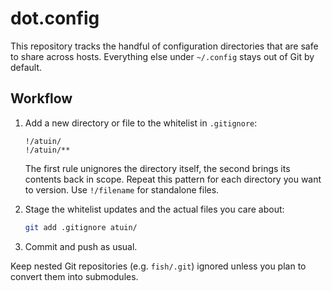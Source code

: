 # dot.config

This repository tracks the handful of configuration directories that are
safe to share across hosts. Everything else under `~/.config` stays out
of Git by default.

## Workflow

1. Add a new directory or file to the whitelist in `.gitignore`:

   ```gitignore
   !/atuin/
   !/atuin/**
   ```

   The first rule unignores the directory itself, the second brings its
   contents back in scope. Repeat this pattern for each directory you
   want to version. Use `!/filename` for standalone files.

2. Stage the whitelist updates and the actual files you care about:

   ```sh
   git add .gitignore atuin/
   ```

3. Commit and push as usual.

Keep nested Git repositories (e.g. `fish/.git`) ignored unless you plan
to convert them into submodules.
